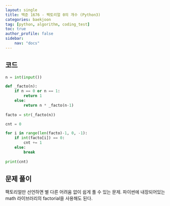 ```yaml
---
layout: single
title: 백준 1676 - 팩토리얼 0의 개수 (Python3)
categories: baekjoon
tag: [python, algorithm, coding_test]
toc: true 
author_profile: false
sidebar:
    nav: "docs"
---
```


## 코드

```python
n = int(input())

def _facto(n):
    if n == 0 or n == 1:
        return 1
    else:
        return n * _facto(n-1)
    
facto = str(_facto(n))

cnt = 0

for i in range(len(facto)-1, 0, -1):    
    if int(facto[i]) == 0:
        cnt += 1
    else:
        break
        
print(cnt)    
```

## 문제 풀이

팩토리얼만 선언하면 별 다른 어려움 없이 쉽게 풀 수 있는 문제. 파이썬에 내장되어있는 math 라이브러리의 factorial을 사용해도 된다.